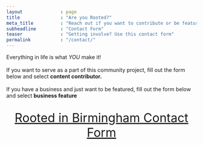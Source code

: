 ```yaml
---
layout              : page
title               : "Are you Rooted?"
meta_title          : "Reach out if you want to contribute or be featured."
subheadline         : "Contact Form"
teaser              : "Getting involve? Use this contact form"
permalink           : "/contact/"
---
```



Everything in life is what <i>YOU</i> make it! 
<br>
<br>
If you want to serve as a part of this community project, fill out the form below and select <b>content contributor.</b> 
<br>
<br>
If you have a business and just want to be featured, fill out the form below and select <b>business feature</b>
<br>
<br>
<p align="center"> <font size="+3"><a href="https://forms.gle/fGgbm7FqCM9MtHxb8" style="margin:auto">Rooted in Birmingham Contact Form 
